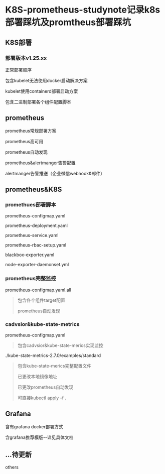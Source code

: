 # K8S-prometheus-studynote记录k8s部署踩坑及promtheus部署踩坑
## K8S部署

### 部署版本v1.25.xx

正常部署顺序

包含kubelet无法使用docker启动解决方案

kubelet使用containerd部署启动方案

包含二进制部署各个组件配置脚本

## prometheus

prometheus常规部署方案

prometheus高可用

prometheus自动发现

prometheus&alertmanger告警配置

alertmanger告警推送（企业微信webhook&邮件）

## prometheus&K8S

### promethues部署脚本

prometheus-configmap.yaml

prometheus-deployment.yaml

prometheus-service.yaml

prometheus-rbac-setup.yaml

blackbox-exporter.yaml

node-exporter-daemonset.yml

### prometheus完整监控

prometheus-configmap.yaml.all

> 包含各个组件target配置
>
> prometheus自动发现

### cadvsior&kube-state-metrics

prometheus-configmap.yaml

> 包含cadvsior&kube-state-merics实现监控

./kube-state-metrics-2.7.0/examples/standard

> 包含kube-state-merics完整配置文件
>
> 已更改本地镜像地址
>
> 已更改prometheus自动发现
>
> 可直接kubectl apply -f .

## Grafana

含有grafana docker部署方式

含grafana推荐模版--详见具体文档

## ...待更新

others



